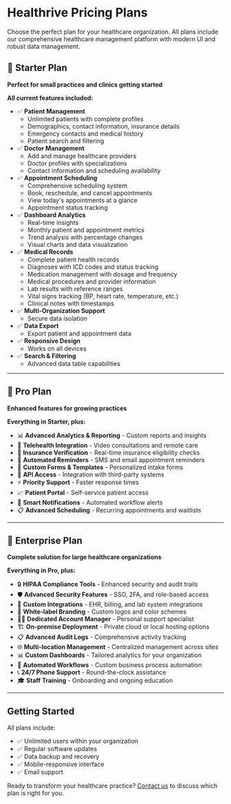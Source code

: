 # Healthrive Pricing Plans

Choose the perfect plan for your healthcare organization. All plans include our comprehensive healthcare management platform with modern UI and robust data management.

## 🏥 Starter Plan
**Perfect for small practices and clinics getting started**

**All current features included:**
- ✅ **Patient Management**
  - Unlimited patients with complete profiles
  - Demographics, contact information, insurance details
  - Emergency contacts and medical history
  - Patient search and filtering
- ✅ **Doctor Management**
  - Add and manage healthcare providers
  - Doctor profiles with specializations
  - Contact information and scheduling availability
- ✅ **Appointment Scheduling**
  - Comprehensive scheduling system
  - Book, reschedule, and cancel appointments
  - View today's appointments at a glance
  - Appointment status tracking
- ✅ **Dashboard Analytics**
  - Real-time insights
  - Monthly patient and appointment metrics
  - Trend analysis with percentage changes
  - Visual charts and data visualization
- ✅ **Medical Records**
  - Complete patient health records
  - Diagnoses with ICD codes and status tracking
  - Medication management with dosage and frequency
  - Medical procedures and provider information
  - Lab results with reference ranges
  - Vital signs tracking (BP, heart rate, temperature, etc.)
  - Clinical notes with timestamps
- ✅ **Multi-Organization Support**
  - Secure data isolation
- ✅ **Data Export**
  - Export patient and appointment data
- ✅ **Responsive Design**
  - Works on all devices
- ✅ **Search & Filtering**
  - Advanced data table capabilities

---

## 🚀 Pro Plan
**Enhanced features for growing practices**

**Everything in Starter, plus:**
- 📊 **Advanced Analytics & Reporting** - Custom reports and insights
- 💬 **Telehealth Integration** - Video consultations and remote care
- 🏥 **Insurance Verification** - Real-time insurance eligibility checks
- 📱 **Automated Reminders** - SMS and email appointment reminders
- 📝 **Custom Forms & Templates** - Personalized intake forms
- 🔌 **API Access** - Integration with third-party systems
- ⚡ **Priority Support** - Faster response times
- 📈 **Patient Portal** - Self-service patient access
- 🔔 **Smart Notifications** - Automated workflow alerts
- 📋 **Advanced Scheduling** - Recurring appointments and waitlists

---

## 🏢 Enterprise Plan
**Complete solution for large healthcare organizations**

**Everything in Pro, plus:**
- 🔒 **HIPAA Compliance Tools** - Enhanced security and audit trails
- 🛡️ **Advanced Security Features** - SSO, 2FA, and role-based access
- 🔗 **Custom Integrations** - EHR, billing, and lab system integrations
- 🎨 **White-label Branding** - Custom logos and color schemes
- 👨‍💼 **Dedicated Account Manager** - Personal support specialist
- 🏗️ **On-premise Deployment** - Private cloud or local hosting options
- 📋 **Advanced Audit Logs** - Comprehensive activity tracking
- 🌐 **Multi-location Management** - Centralized management across sites
- 📊 **Custom Dashboards** - Tailored analytics for your organization
- 🔄 **Automated Workflows** - Custom business process automation
- 📞 **24/7 Phone Support** - Round-the-clock assistance
- 🎓 **Staff Training** - Onboarding and ongoing education

---

## Getting Started

All plans include:
- ✅ Unlimited users within your organization
- ✅ Regular software updates
- ✅ Data backup and recovery
- ✅ Mobile-responsive interface
- ✅ Email support

Ready to transform your healthcare practice? [Contact us](mailto:support@healthrive.com) to discuss which plan is right for you.
